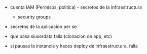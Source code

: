 * cuenta IAM (Permisos, politica) - secretos de la infraestructura
	* security groups
* secretos de la aplicacion per se

* que pasa siuserdata falla (clonacion de app, etc)

* si pausas la instancia y haces deploy de infraestructura, falla